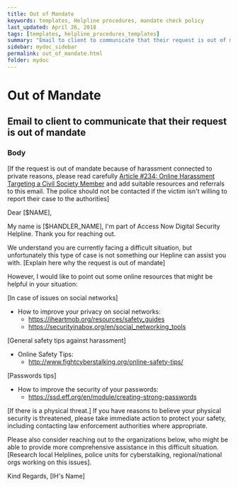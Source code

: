 ```yaml
---
title: Out of Mandate
keywords: templates, Helpline procedures, mandate check policy
last_updated: April 26, 2018
tags: [templates, helpline_procedures_templates]
summary: "Email to client to communicate that their request is out of mandate."
sidebar: mydoc_sidebar
permalink: out_of_mandate.html
folder: mydoc
---
```



# Out of Mandate
## Email to client to communicate that their request is out of mandate

### Body

[If the request is out of mandate because of harassment connected to private reasons, please read carefully [Article #234: Online Harassment Targeting a Civil Society Member](../Harassment/Online_Harassment_Against_Civil_Society_Member.md) and add suitable resources and referrals to this email. The police should not be contacted if the victim isn't willing to report their case to the authorities]

Dear [$NAME],

My name is [$HANDLER_NAME], I'm part of Access Now Digital Security Helpline. Thank you for reaching out.

We understand you are currently facing a difficult situation, but unfortunately this type of case is not something our Hepline can assist you with. [Explain here why the request is out of mandate]

However, I would like to point out some online resources that might be helpful in your situation:

[In case of issues on social networks]
- How to improve your privacy on social networks:
    - https://iheartmob.org/resources/safety_guides
    - https://securityinabox.org/en/social_networking_tools

[General safety tips against harassment]
- Online Safety Tips:
    - http://www.fightcyberstalking.org/online-safety-tips/

[Passwords tips]
- How to improve the security of your passwords:
    - https://ssd.eff.org/en/module/creating-strong-passwords

[If there is a physical threat.]
If you have reasons to believe your physical security is threatened, please take immediate action to protect your safety, including contacting law enforcement authorities where appropriate. 

Please also consider reaching out to the organizations below, who might be able to provide more comprehensive assistance in this difficult situation. 
[Research local Helplines, police units for cyberstalking, regional/national orgs working on this issues].

Kind Regards,
[IH's Name]
